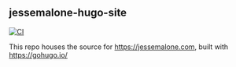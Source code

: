 ## jessemalone-hugo-site

[![CI](https://ci.jessemalone.com/api/v1/teams/main/pipelines/jessemalone-com/badge)](https://ci.jessemalone.com/teams/main/pipelines/jessemalone-com)

This repo houses the source for https://jessemalone.com, built with https://gohugo.io/ 
